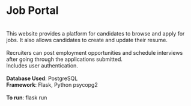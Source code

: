 # Job Portal
<br>
This website provides a platform for candidates to browse and apply for jobs. It also allows candidates to create and update their resume.<br><br>
Recruiters can post employment opportunities and schedule interviews after going through the applications submitted.<br>
Includes user authentication. <br><br>
<b>Database Used</b>: PostgreSQL<br>
<b>Framework</b>: Flask, Python psycopg2<br>
<br>
<b>To run</b>: flask run

